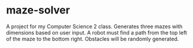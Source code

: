 # maze-solver
A project for my Computer Science 2 class. Generates three mazes with dimensions based on user input. A robot must find a path from the top left of the maze to the bottom right. Obstacles will be randomly generated.
